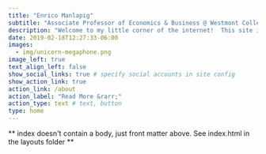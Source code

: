 ```yaml
---
title: "Enrico Manlapig"
subtitle: "Associate Professor of Economics & Business @ Westmont College"
description: "Welcome to my little corner of the internet!  This site is an attempt to cultivate a new digital garden.  Feel free to look around and see what I'm growing. "
date: 2019-02-18T12:27:33-06:00
images:
  - img/unicorn-megaphone.png
image_left: true
text_align_left: false
show_social_links: true # specify social accounts in site config
show_action_link: true
action_link: /about
action_label: "Read More &rarr;"
action_type: text # text, button
type: home
---
```


** index doesn't contain a body, just front matter above.
See index.html in the layouts folder **
